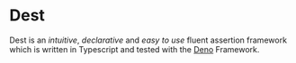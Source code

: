 # Dest
Dest is an _intuitive_, _declarative_ and _easy to use_ fluent assertion framework which is written in Typescript and tested with the [Deno](https://deno.land) Framework.
